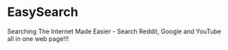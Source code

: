 # EasySearch
Searching The Internet Made Easier -  Search Reddit, Google and YouTube all in one web page!!!

